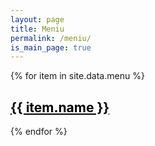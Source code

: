 ```yaml
---
layout: page
title: Meniu
permalink: /meniu/
is_main_page: true
---
```


<div class="menu">
  {% for item in site.data.menu %}
  <div class="category {{ item.id }}">
    <a href="{{ site.baseurl }}/{{ item.id }}" style="color: black"><h2>{{ item.name }}</h2></a>
    
  </div>
  {% endfor %}
</div>
